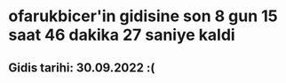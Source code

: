 # ofarukbicer'in gidisine son 8 gun 15 saat 46 dakika 27 saniye kaldi

## Gidis tarihi: 30.09.2022 :(